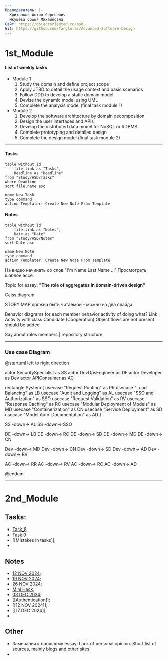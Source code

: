```yaml
---
Преподаватель: |-
  Хританков Антон Сергеевич 
  Якушева Софья Михайловна
Сайт: https://objectoriented.ru/asd
Git: https://github.com/fanglores/Advanced-Software-Design
---
```

# 1st_Module
#### List of weekly tasks
- Module 1
	1. Study the domain and define project scope
	2. Apply JTBD to detail the usage context and basic scenarios
	3. Follow DDD to develop a static domain model
	4. Devise the dynamic model using UML
	5. Complete the analysis model (final task module 1)
- Module 2
	1. Develop the software architecture by domain decomposition
	2. Design the user interfaces and APIs
	3. Develop the distributed data model for NoSQL or RDBMS
	4. Complete prototyping and detailed design
	5. Complete the design model (final task module 2)

***
#### Tasks
```dataview
table without id 
    file.link as "Tasks",  
    Deadline as "Deadline"  
from "Study/ASD/Tasks"  
where Deadline
sort file.name asc

```

```button
name New Task
type command
action Templater: Create New Note From Template

```

#### Notes
```dataview
table without id 
    file.link as "Notes",  
    Date as "Date"  
from "Study/ASD/Notes"  
sort Date asc

```

```button
name New Note
type command
action Templater: Create New Note From Template

```

На видео начинать со слов "I'm Name Last Name ..."
Просмотреть шаблон эссе. 

Topic for essay: **"The role of aggregates in domain-driven design"**

Calss diagram 

STORY MAP должна быть читаемой - можно на два слайда

Behavior diagrams for each member behavior activity of doing what? Link Activity with class Candidate (Cooperation) Object flows are not present should be added

Say about roles members | repository structure

***

### Use case Diagram

@startuml
left to right direction

actor SecuritySpecialist as SS
actor DevOpsEngineer as DE
actor Developer as Dev
actor APIConsumer as AC

rectangle System {
  usecase "Request Routing" as RR
  usecase "Load Balancing" as LB
  usecase "Audit and Logging" as AL
  usecase "SSO and Authorization" as SSO
  usecase "Request Validation" as RV
  usecase "Response Caching" as RC
  usecase "Modular Deployment of Models" as MD
  usecase "Containerization" as CN
  usecase "Service Deployment" as SD
  usecase "Model Auto-Documentation" as AD
}

SS -down-> AL
SS -down-> SSO

DE -down-> LB
DE -down-> RC
DE -down-> SD
DE -down-> MD
DE -down-> CN

Dev -down-> MD
Dev -down-> CN
Dev -down-> SD
Dev -down-> AD
Dev -down-> RV

AC -down-> RR
AC -down-> RV
AC -down-> RC
AC -down-> AD

@enduml
***

# 2nd_Module

## Tasks:
- [Task_8](Task_8.md)
- [Task 9](<Task9_1.md>)
- [[Mistakes in tasks]];
- 

## Notes
- [12 NOV 2024](<12 Nov 2024.md>);
- [19 NOV 2024](<19 NOV 2024.md>);
- [26 NOV 2024](<26 Nov 2024.md>);
- [Mini Hack](<mini hack.md>);
- [03 DEC 2024](<03 DEC 2024.md>);
- [[Authentication]];
- [[12 NOV  2024]];
- [[17 DEC 2024]];
- 

## Other
- Замечания к прошлому essay: Lack of personal opinion. Short list of sources, mainly blogs and other sites.
- 
